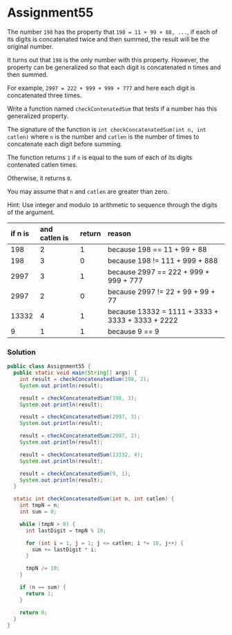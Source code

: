 # Assignment55

The number `198` has the property that `198 = 11 + 99 + 88, ...`, if each of its digits is concatenated twice and then summed, the result will be the original number.

It turns out that `198` is the only number with this property. However, the property can be generalized so that each digit is concatenated n times and then summed.

For example, `2997 = 222 + 999 + 999 + 777` and here each digit is concatenated three times.

Write a function named `checkContenatedSum` that tests if a number has this generalized property.

The signature of the function is `int checkConcatenatedSum(int n, int catlen)` where `n` is the number and `catlen` is the number of times to concatenate each digit before summing.

The function returns `1` if `n` is equal to the sum of each of its digits contenated catlen times.

Otherwise, it returns `0`.

You may assume that `n` and `catlen` are greater than zero.

Hint: Use integer and modulo `10` arithmetic to sequence through the digits of the argument.

| if n is | and catlen is | return | reason |
|:-------------|:-------------|:-------------|:-------------|
| 198 | 2 | 1 | because 198 == 11 + 99 + 88 |
| 198 | 3 | 0 | because 198 != 111 + 999 + 888 |
| 2997 | 3 | 1 | because 2997 == 222 + 999 + 999 + 777 |
| 2997 | 2 | 0 | because 2997 != 22 + 99 + 99 + 77 |
| 13332 | 4 | 1 | because 13332 = 1111 + 3333 + 3333 + 3333 + 2222 |
| 9 | 1 | 1 | because 9 == 9 |

### Solution

```java
public class Assignment55 {
  public static void main(String[] args) {
    int result = checkConcatenatedSum(198, 2);
    System.out.println(result);

    result = checkConcatenatedSum(198, 3);
    System.out.println(result);

    result = checkConcatenatedSum(2997, 3);
    System.out.println(result);

    result = checkConcatenatedSum(2997, 2);
    System.out.println(result);

    result = checkConcatenatedSum(13332, 4);
    System.out.println(result);

    result = checkConcatenatedSum(9, 1);
    System.out.println(result);
  }

  static int checkConcatenatedSum(int n, int catlen) {
    int tmpN = n;
    int sum = 0;

    while (tmpN > 0) {
      int lastDigit = tmpN % 10;

      for (int i = 1, j = 1; j <= catlen; i *= 10, j++) {
        sum += lastDigit * i;
      }

      tmpN /= 10;
    }

    if (n == sum) {
      return 1;
    }

    return 0;
  }  
}
```
